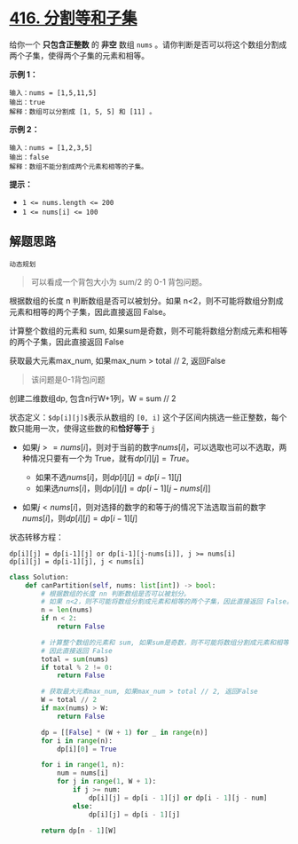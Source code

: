 # [416. 分割等和子集](https://leetcode.cn/problems/partition-equal-subset-sum/)

给你一个 **只包含正整数** 的 **非空** 数组 `nums` 。请你判断是否可以将这个数组分割成两个子集，使得两个子集的元素和相等。

 

**示例 1：**

```
输入：nums = [1,5,11,5]
输出：true
解释：数组可以分割成 [1, 5, 5] 和 [11] 。
```

**示例 2：**

```
输入：nums = [1,2,3,5]
输出：false
解释：数组不能分割成两个元素和相等的子集。
```

 

**提示：**

- `1 <= nums.length <= 200`
- `1 <= nums[i] <= 100`



## 解题思路

```
动态规划
```

> 可以看成一个背包大小为 sum/2 的 0-1 背包问题。



根据数组的长度 n 判断数组是否可以被划分。如果 n<2，则不可能将数组分割成元素和相等的两个子集，因此直接返回 False。

计算整个数组的元素和 sum, 如果sum是奇数，则不可能将数组分割成元素和相等的两个子集，因此直接返回 False

获取最大元素max_num, 如果max_num > total // 2, 返回False

> 该问题是0-1背包问题

创建二维数组dp, 包含n行W+1列，W = sum // 2

状态定义：`$dp[i][j]$`表示从数组的 `[0, i]` 这个子区间内挑选一些正整数，每个数只能用一次，使得这些数的和**恰好等于** `j`

- 如果$j>=nums[i]$，则对于当前的数字$nums[i]$，可以选取也可以不选取，两种情况只要有一个为 True，就有$dp[i][j]=True$。

  - 如果不选$nums[i]$，则$dp[i][j] = dp[i-1][j]$
  - 如果选$nums[i]$，则$dp[i][j] = dp[i-1][j-nums[i]]$

- 如果$j<nums[i]$，则对选择的数字的和等于$j$的情况下法选取当前的数字$nums[i]$，则$dp[i][j] = dp[i-1][j]$

状态转移方程：

```
dp[i][j] = dp[i-1][j] or dp[i-1][j-nums[i]], j >= nums[i]
dp[i][j] = dp[i-1][j], j < nums[i]
```



```python
class Solution:
    def canPartition(self, nums: list[int]) -> bool:
        # 根据数组的长度 nn 判断数组是否可以被划分。
        # 如果 n<2，则不可能将数组分割成元素和相等的两个子集，因此直接返回 False。
        n = len(nums)
        if n < 2:
            return False

        # 计算整个数组的元素和 sum, 如果sum是奇数，则不可能将数组分割成元素和相等的两个子集，
        # 因此直接返回 False
        total = sum(nums)
        if total % 2 != 0:
            return False

        # 获取最大元素max_num, 如果max_num > total // 2, 返回False
        W = total // 2
        if max(nums) > W:
            return False

        dp = [[False] * (W + 1) for _ in range(n)]
        for i in range(n):
            dp[i][0] = True

        for i in range(1, n):
            num = nums[i]
            for j in range(1, W + 1):
                if j >= num:
                    dp[i][j] = dp[i - 1][j] or dp[i - 1][j - num]
                else:
                    dp[i][j] = dp[i - 1][j]

        return dp[n - 1][W]
```

